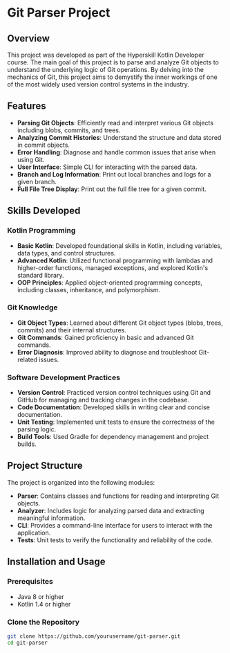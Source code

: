 # Git Parser Project

## Overview

This project was developed as part of the Hyperskill Kotlin Developer course. The main goal of this project is to parse and analyze Git objects to understand the underlying logic of Git operations. By delving into the mechanics of Git, this project aims to demystify the inner workings of one of the most widely used version control systems in the industry.

## Features

- **Parsing Git Objects**: Efficiently read and interpret various Git objects including blobs, commits, and trees.
- **Analyzing Commit Histories**: Understand the structure and data stored in commit objects.
- **Error Handling**: Diagnose and handle common issues that arise when using Git.
- **User Interface**: Simple CLI for interacting with the parsed data.
- **Branch and Log Information**: Print out local branches and logs for a given branch.
- **Full File Tree Display**: Print out the full file tree for a given commit.

## Skills Developed

### Kotlin Programming
- **Basic Kotlin**: Developed foundational skills in Kotlin, including variables, data types, and control structures.
- **Advanced Kotlin**: Utilized functional programming with lambdas and higher-order functions, managed exceptions, and explored Kotlin's standard library.
- **OOP Principles**: Applied object-oriented programming concepts, including classes, inheritance, and polymorphism.

### Git Knowledge
- **Git Object Types**: Learned about different Git object types (blobs, trees, commits) and their internal structures.
- **Git Commands**: Gained proficiency in basic and advanced Git commands.
- **Error Diagnosis**: Improved ability to diagnose and troubleshoot Git-related issues.

### Software Development Practices
- **Version Control**: Practiced version control techniques using Git and GitHub for managing and tracking changes in the codebase.
- **Code Documentation**: Developed skills in writing clear and concise documentation.
- **Unit Testing**: Implemented unit tests to ensure the correctness of the parsing logic.
- **Build Tools**: Used Gradle for dependency management and project builds.

## Project Structure

The project is organized into the following modules:

- **Parser**: Contains classes and functions for reading and interpreting Git objects.
- **Analyzer**: Includes logic for analyzing parsed data and extracting meaningful information.
- **CLI**: Provides a command-line interface for users to interact with the application.
- **Tests**: Unit tests to verify the functionality and reliability of the code.

## Installation and Usage

### Prerequisites

- Java 8 or higher
- Kotlin 1.4 or higher

### Clone the Repository

```sh
git clone https://github.com/yourusername/git-parser.git
cd git-parser
